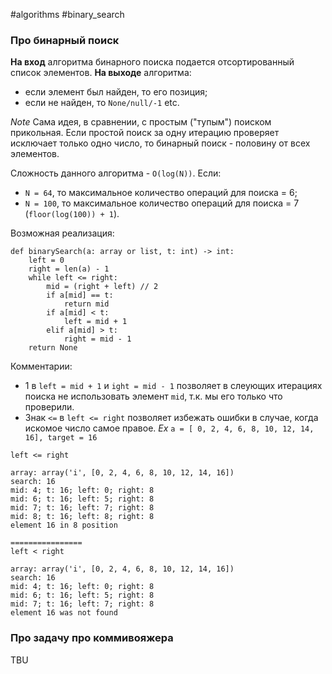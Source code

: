 #algorithms #binary_search

### Про бинарный поиск

**На вход** алгоритма бинарного поиска подается отсортированный список элементов.
**На выходе** алгоритма:
* если элемент был найден, то его позиция;
* если не найден, то `None/null/-1` etc.

*Note* Сама идея, в сравнении, с простым ("тупым") поиском прикольная. Если простой поиск за одну итерацию проверяет исключает только одно число, то бинарный поиск - половину от всех элементов.

Сложность данного алгоритма - `O(log(N))`. Если:
* `N = 64`, то максимальное количество операций для поиска = 6;
* `N = 100`, то максимальное количество операций для поиска = 7 (`floor(log(100)) + 1`).

Возможная реализация:
```
def binarySearch(a: array or list, t: int) -> int:
    left = 0
    right = len(a) - 1
    while left <= right:
        mid = (right + left) // 2
        if a[mid] == t:
            return mid
        if a[mid] < t:
            left = mid + 1
        elif a[mid] > t:
            right = mid - 1
    return None
```

Комментарии:
* 1 в `left = mid + 1` и `ight = mid - 1` позволяет в слеующих итерациях поиска не использовать элемент `mid`, т.к. мы его только что проверили.
* Знак `<=` в `left <= right` позволяет избежать ошибки в случае, когда искомое число самое правое.
  *Ex*
  `a = [ 0, 2, 4, 6, 8, 10, 12, 14, 16], target = 16`
```
left <= right

array: array('i', [0, 2, 4, 6, 8, 10, 12, 14, 16])
search: 16
mid: 4; t: 16; left: 0; right: 8
mid: 6; t: 16; left: 5; right: 8
mid: 7; t: 16; left: 7; right: 8
mid: 8; t: 16; left: 8; right: 8
element 16 in 8 position

================
left < right

array: array('i', [0, 2, 4, 6, 8, 10, 12, 14, 16])
search: 16
mid: 4; t: 16; left: 0; right: 8
mid: 6; t: 16; left: 5; right: 8
mid: 7; t: 16; left: 7; right: 8
element 16 was not found
```


### Про задачу про коммивояжера

TBU
